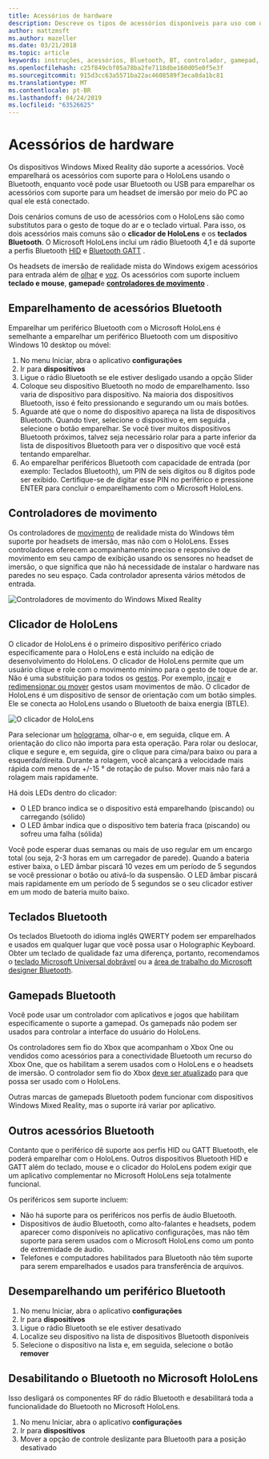 ```yaml
---
title: Acessórios de hardware
description: Descreve os tipos de acessórios disponíveis para uso com o HoloLens e a realidade mista do Windows e como configurá-los.
author: mattzmsft
ms.author: mazeller
ms.date: 03/21/2018
ms.topic: article
keywords: instruções, acessórios, Bluetooth, BT, controlador, gamepad, clico, Xbox
ms.openlocfilehash: c25f849cbf05a78ba2fe7118dbe160d05e0f5e3f
ms.sourcegitcommit: 915d3cc63a5571ba22ac4608589f3eca8da1bc81
ms.translationtype: MT
ms.contentlocale: pt-BR
ms.lasthandoff: 04/24/2019
ms.locfileid: "63526625"
---
```

# <a name="hardware-accessories"></a>Acessórios de hardware

Os dispositivos Windows Mixed Reality dão suporte a acessórios. Você emparelhará os acessórios com suporte para o HoloLens usando o Bluetooth, enquanto você pode usar Bluetooth ou USB para emparelhar os acessórios com suporte para um headset de imersão por meio do PC ao qual ele está conectado.

Dois cenários comuns de uso de acessórios com o HoloLens são como substitutos para o gesto de toque do ar e o teclado virtual. Para isso, os dois acessórios mais comuns são o **clicador de HoloLens** e os **teclados Bluetooth**. O Microsoft HoloLens inclui um rádio Bluetooth 4,1 e dá suporte a perfis Bluetooth [HID](https://en.wikipedia.org/wiki/List_of_Bluetooth_profiles#Human_Interface_Device_Profile_.28HID.29) e [Bluetooth GATT](https://en.wikipedia.org/wiki/List_of_Bluetooth_profiles#Generic_Attribute_Profile_.28GATT.29) .

Os headsets de imersão de realidade mista do Windows exigem acessórios para entrada além de [olhar](gaze.md) e [voz](voice-input.md). Os acessórios com suporte incluem **teclado e mouse**, **gamepad**e **[controladores de movimento](motion-controllers.md)** .

## <a name="pairing-bluetooth-accessories"></a>Emparelhamento de acessórios Bluetooth

Emparelhar um periférico Bluetooth com o Microsoft HoloLens é semelhante a emparelhar um periférico Bluetooth com um dispositivo Windows 10 desktop ou móvel:
1. No menu Iniciar, abra o aplicativo **configurações**
2. Ir para **dispositivos**
3. Ligue o rádio Bluetooth se ele estiver desligado usando a opção Slider
4. Coloque seu dispositivo Bluetooth no modo de emparelhamento. Isso varia de dispositivo para dispositivo. Na maioria dos dispositivos Bluetooth, isso é feito pressionando e segurando um ou mais botões.
5. Aguarde até que o nome do dispositivo apareça na lista de dispositivos Bluetooth. Quando tiver, selecione o dispositivo e, em seguida  , selecione o botão emparelhar. Se você tiver muitos dispositivos Bluetooth próximos, talvez seja necessário rolar para a parte inferior da lista de dispositivos Bluetooth para ver o dispositivo que você está tentando emparelhar.
6. Ao emparelhar periféricos Bluetooth com capacidade de entrada (por exemplo: Teclados Bluetooth), um PIN de seis dígitos ou 8 dígitos pode ser exibido. Certifique-se de digitar esse PIN no periférico e pressione ENTER para concluir o emparelhamento com o Microsoft HoloLens.

## <a name="motion-controllers"></a>Controladores de movimento

Os controladores de [movimento](motion-controllers.md) de realidade mista do Windows têm suporte por headsets de imersão, mas não com o HoloLens. Esses controladores oferecem acompanhamento preciso e responsivo de movimento em seu campo de exibição usando os sensores no headset de imersão, o que significa que não há necessidade de instalar o hardware nas paredes no seu espaço. Cada controlador apresenta vários métodos de entrada.

![Controladores de movimento do Windows Mixed Reality](images/winmr-ck-1080x1080-350px.jpg)

## <a name="hololens-clicker"></a>Clicador de HoloLens

O clicador de HoloLens é o primeiro dispositivo periférico criado especificamente para o HoloLens e está incluído na edição de desenvolvimento do HoloLens. O clicador de HoloLens permite que um usuário clique e role com o movimento mínimo para o gesto de toque de ar. Não é uma substituição para todos os [gestos](gestures.md). Por exemplo, [incair](gestures.md#bloom) e [redimensionar ou mover](gestures.md#composite-gestures) gestos usam movimentos de mão. O clicador de HoloLens é um dispositivo de sensor de orientação com um botão simples. Ele se conecta ao HoloLens usando o Bluetooth de baixa energia (BTLE).

![O clicador de HoloLens](images/hololens-clicker-500px.jpg)

Para selecionar um [holograma](hologram.md), olhar-o e, em seguida, clique em. A orientação do clico não importa para esta operação. Para rolar ou deslocar, clique e segure e, em seguida, gire o clique para cima/para baixo ou para a esquerda/direita. Durante a rolagem, você alcançará a velocidade mais rápida com menos de +/-15 ° de rotação de pulso. Mover mais não fará a rolagem mais rapidamente.

Há dois LEDs dentro do clicador:
* O LED branco indica se o dispositivo está emparelhando (piscando) ou carregando (sólido)
* O LED âmbar indica que o dispositivo tem bateria fraca (piscando) ou sofreu uma falha (sólida)

Você pode esperar duas semanas ou mais de uso regular em um encargo total (ou seja, 2-3 horas em um carregador de parede). Quando a bateria estiver baixa, o LED âmbar piscará 10 vezes em um período de 5 segundos se você pressionar o botão ou ativá-lo da suspensão. O LED âmbar piscará mais rapidamente em um período de 5 segundos se o seu clicador estiver em um modo de bateria muito baixo.

## <a name="bluetooth-keyboards"></a>Teclados Bluetooth

Os teclados Bluetooth do idioma inglês QWERTY podem ser emparelhados e usados em qualquer lugar que você possa usar o Holographic Keyboard. Obter um teclado de qualidade faz uma diferença, portanto, recomendamos o [teclado Microsoft Universal dobrável](https://www.microsoft.com/accessories/products/keyboards/universal-foldable-keyboard/gu5-00001) ou a [área de trabalho do Microsoft designer Bluetooth](https://www.microsoft.com/accessories/products/keyboards/designer-bluetooth-desktop/7n9-00001).

## <a name="bluetooth-gamepads"></a>Gamepads Bluetooth

Você pode usar um controlador com aplicativos e jogos que habilitam especificamente o suporte a gamepad. Os gamepads não podem ser usados para controlar a interface do usuário do HoloLens.

Os controladores sem fio do Xbox que acompanham o Xbox One ou vendidos como acessórios para a conectividade Bluetooth um recurso do Xbox One, que os habilitam a serem usados com o HoloLens e o headsets de imersão. O controlador sem fio do Xbox [deve ser atualizado](https://support.xbox.com/xbox-one/accessories/update-controller-for-stereo-headset-adapter) para que possa ser usado com o HoloLens.

Outras marcas de gamepads Bluetooth podem funcionar com dispositivos Windows Mixed Reality, mas o suporte irá variar por aplicativo.

## <a name="other-bluetooth-accessories"></a>Outros acessórios Bluetooth

Contanto que o periférico dê suporte aos perfis HID ou GATT Bluetooth, ele poderá emparelhar com o HoloLens. Outros dispositivos Bluetooth HID e GATT além do teclado, mouse e o clicador do HoloLens podem exigir que um aplicativo complementar no Microsoft HoloLens seja totalmente funcional.

Os periféricos sem suporte incluem:
* Não há suporte para os periféricos nos perfis de áudio Bluetooth.
* Dispositivos de áudio Bluetooth, como alto-falantes e headsets, podem aparecer como disponíveis no aplicativo configurações, mas não têm suporte para serem usados com o Microsoft HoloLens como um ponto de extremidade de áudio.
* Telefones e computadores habilitados para Bluetooth não têm suporte para serem emparelhados e usados para transferência de arquivos.

## <a name="unpairing-a-bluetooth-peripheral"></a>Desemparelhando um periférico Bluetooth
1. No menu Iniciar, abra o aplicativo **configurações**
2. Ir para **dispositivos**
3. Ligue o rádio Bluetooth se ele estiver desativado
4. Localize seu dispositivo na lista de dispositivos Bluetooth disponíveis
5. Selecione o dispositivo na lista e, em seguida, selecione o botão **remover**

## <a name="disabling-bluetooth-on-microsoft-hololens"></a>Desabilitando o Bluetooth no Microsoft HoloLens

Isso desligará os componentes RF do rádio Bluetooth e desabilitará toda a funcionalidade do Bluetooth no Microsoft HoloLens.
1. No menu Iniciar, abra o aplicativo **configurações**
2. Ir para **dispositivos**
3. Mover a opção de controle deslizante para Bluetooth para a posição desativado
